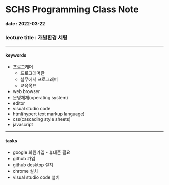 # SCHS Programming Class Note
#### date : 2022-03-22
### lecture title : 개발환경 세팅
* * *


#### keywords
* 프로그래머
    - 프로그래머란
    - 실무에서 프로그래머
    - 교육목표
* web browser
* 운영체제(operating system)
* editor
* visual studio code
* html(hypert text markup language)
* css(cascading style sheets)
* javascript


* * *
#### tasks
* google 회원가입 - 휴대폰 필요
* github 가입
* github desktop 설치
* chrome 설치
* visual studio code 설치
